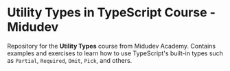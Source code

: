 # Utility Types in TypeScript Course - Midudev

Repository for the **Utility Types** course from Midudev Academy. Contains examples and exercises to learn how to use TypeScript's built-in types such as `Partial`, `Required`, `Omit`, `Pick`, and others.
